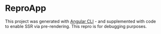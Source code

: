 # ReproApp

This project was generated with [Angular CLI](https://github.com/angular/angular-cli) - and supplemented with code to enable SSR via pre-rendering. This repro is for debugging purposes.
